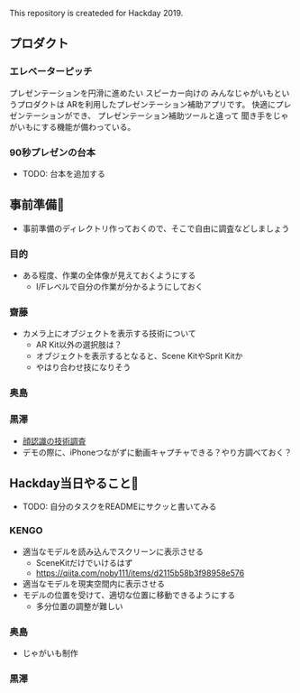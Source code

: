 This repository is createded for Hackday 2019.

## プロダクト
### エレベーターピッチ
プレゼンテーションを円滑に進めたい
スピーカー向けの
みんなじゃがいもというプロダクトは
ARを利用したプレゼンテーション補助アプリです。
快適にプレゼンテーションができ、
プレゼンテーション補助ツールと違って
聞き手をじゃがいもにする機能が備わっている。

### 90秒プレゼンの台本
* TODO: 台本を追加する

## 事前準備🐶
* 事前準備のディレクトリ作っておくので、そこで自由に調査などしましょう

### 目的
* ある程度、作業の全体像が見えておくようにする
  * I/Fレベルで自分の作業が分かるようにしておく

### 齋藤
* カメラ上にオブジェクトを表示する技術について
    * AR Kit以外の選択肢は？
    * オブジェクトを表示するとなると、Scene KitやSprit Kitか
    * やはり合わせ技になりそう
### 奥島

### 黒澤
* [顔認識の技術調査](preparing/kurosawa/顔認識調査.md)
* デモの際に、iPhoneつながずに動画キャプチャできる？やり方調べておく？

## Hackday当日やること🏈
* TODO: 自分のタスクをREADMEにサクッと書いてみる

### KENGO
* 適当なモデルを読み込んでスクリーンに表示させる
    * SceneKitだけでいけるはず
    * https://qiita.com/noby111/items/d2115b58b3f98958e576
* 適当なモデルを現実空間内に表示させる
* モデルの位置を受けて、適切な位置に移動できるようにする
    * 多分位置の調整が難しい

### 奥島
* じゃがいも制作

### 黒澤
